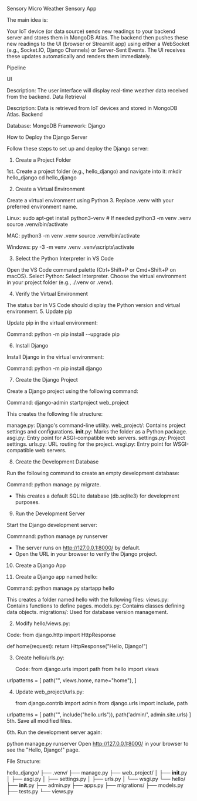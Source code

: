 Sensory
Micro Weather Sensory App

The main idea is:

Your IoT device (or data source) sends new readings to your backend server and stores them in MongoDB Atlas.
The backend then pushes these new readings to the UI (browser or Streamlit app) using either a WebSocket (e.g., Socket.IO, Django Channels) or Server-Sent Events.
The UI receives these updates automatically and renders them immediately.


Pipeline

UI

Description: The user interface will display real-time weather data received from the backend.
Data Retrieval

Description: Data is retrieved from IoT devices and stored in MongoDB Atlas.
Backend

Database: MongoDB
Framework: Django

How to Deploy the Django Server

Follow these steps to set up and deploy the Django server:

1. Create a Project Folder

1st. Create a project folder (e.g., hello_django) and navigate into it:
 mkdir hello_django
 cd hello_django

 2. Create a Virtual Environment

Create a virtual environment using Python 3. Replace .venv with your preferred environment name.

Linux: 
sudo apt-get install python3-venv    # If needed
python3 -m venv .venv
source .venv/bin/activate



MAC:
python3 -m venv .venv
source .venv/bin/activate


Windows: 
py -3 -m venv .venv
.venv\scripts\activate


3. Select the Python Interpreter in VS Code

Open the VS Code command palette (Ctrl+Shift+P or Cmd+Shift+P on macOS).
Select Python: Select Interpreter.
Choose the virtual environment in your project folder (e.g., ./.venv or \.venv).

4. Verify the Virtual Environment

The status bar in VS Code should display the Python version and virtual environment.
5. Update pip

Update pip in the virtual environment:

Command: python -m pip install --upgrade pip

 6. Install Django

Install Django in the virtual environment:

Command: python -m pip install django

 7. Create the Django Project

Create a Django project using the following command:

Command: django-admin startproject web_project 

This creates the following file structure:

manage.py: Django's command-line utility.
web_project/: Contains project settings and configurations.
__init__.py: Marks the folder as a Python package.
asgi.py: Entry point for ASGI-compatible web servers.
settings.py: Project settings.
urls.py: URL routing for the project.
wsgi.py: Entry point for WSGI-compatible web servers.


8. Create the Development Database

Run the following command to create an empty development database:

Command: python manage.py migrate.

 - This creates a default SQLite database (db.sqlite3) for development purposes.


9. Run the Development Server

Start the Django development server:

 Commnand: python manage.py runserver

 - The server runs on http://127.0.0.1:8000/ by default.
- Open the URL in your browser to verify the Django project.

10. Create a Django App

1. Create a Django app named hello:

Command: python manage.py startapp hello

This creates a folder named hello with the following files:
views.py: Contains functions to define pages.
models.py: Contains classes defining data objects.
migrations/: Used for database version management.


2. Modify hello/views.py:

 Code: from django.http import HttpResponse

 def home(request):
     return HttpResponse("Hello, Django!")

 3. Create hello/urls.py:

    Code: from django.urls import path
from hello import views

urlpatterns = [
    path("", views.home, name="home"),
]


4. Update web_project/urls.py:

   from django.contrib import admin
from django.urls import include, path

urlpatterns = [
    path("", include("hello.urls")),
    path('admin/', admin.site.urls)
]
5th. Save all modified files.


6th. Run the development server again:

python manage.py runserver
Open http://127.0.0.1:8000/ in your browser to see the "Hello, Django!" page.

File Structure:

hello_django/
├── .venv/
├── manage.py
├── web_project/
│   ├── __init__.py
│   ├── asgi.py
│   ├── settings.py
│   ├── urls.py
│   └── wsgi.py
└── hello/
    ├── __init__.py
    ├── admin.py
    ├── apps.py
    ├── migrations/
    ├── models.py
    ├── tests.py
    └── views.py


    








